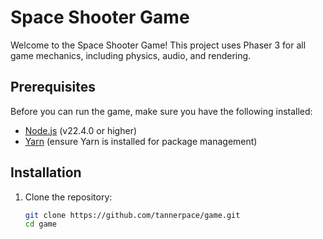 # Space Shooter Game

Welcome to the Space Shooter Game! This project uses Phaser 3 for all game mechanics, including physics, audio, and rendering.



## Prerequisites

Before you can run the game, make sure you have the following installed:

- [Node.js](https://nodejs.org/) (v22.4.0 or higher)
- [Yarn](https://yarnpkg.com/) (ensure Yarn is installed for package management)

## Installation

1. Clone the repository:
   ```bash
   git clone https://github.com/tannerpace/game.git
   cd game
   ```
